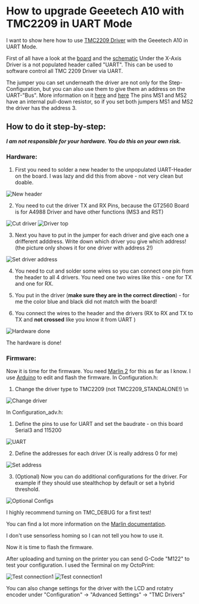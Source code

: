 # How to upgrade Geeetech A10 with TMC2209 in UART Mode
I want to show here how to use [TMC2209 Driver](https://www.trinamic.com/fileadmin/assets/Products/ICs_Documents/TMC2209_Datasheet_V103.pdf) with the Geeetech A10 in UART Mode.

First of all have a look at the [board](http://geeetech.com/forum/download/file.php?id=4635) and the [schematic](https://github.com/Geeetech3D/Diagram/blob/master/GT2560_V3.0_SCH.pdf)
Under the X-Axis Driver is a not populated header called "UART". This can be used to software control all TMC 2209 Driver via UART.

The jumper you can set underneath the driver are not only for the Step-Configuration, but you can also use them to give them an address on the UART-"Bus". More information on it [here](https://wiki.fysetc.com/Silent2209/) and [here](https://learn.watterott.com/silentstepstick/pinconfig/tmc2209/)
The pins MS1 and MS2 have an internal pull-down resistor, so if you set both jumpers MS1 and MS2 the driver has the address 3.

## How to do it step-by-step:

 **_I am not responsible for your hardware. You do this on your own risk._**

### Hardware:
1. First you need to solder a new header to the unpopulated UART-Header on the board. I was lazy and did this from above - not very clean but doable.

![New header](./img/solder.jpg)

2. You need to cut the driver TX and RX Pins, because the GT2560 Board is for A4988 Driver and have other functions (MS3 and RST)

![Cut driver](./img/cut.jpg)
![Driver top](./img/driver_top.jpg)

3. Next you have to put in the jumper for each driver and give each one a drifferent adddress. Write down which driver you give which address! (the picture only shows it for one driver with address 2!)

![Set driver address](./img/address.jpg)

4. You need to cut and solder some wires so you can connect one pin from the header to all 4 drivers. You need one two wires like this - one for TX and one for RX.

5. You put in the driver (**make sure they are in the correct direction**) - for me the color blue and black did not match with the board!

6. You connect the wires to the header and the drivers (RX to RX and TX to TX and **not crossed** like you know it from UART )

![Hardware done](./img/done.jpg)

The hardware is done!

### Firmware:

Now it is time for the firmware. You need [Marlin 2](https://marlinfw.org/meta/download/) for this as far as I know.
I use [Arduino](https://www.arduino.cc/en/Main.Software) to edit and flash the firmware.
In Configuration.h:
1. Change the driver type to TMC2209 (not TMC2209_STANDALONE!) \n

![Change driver](./img/driver.JPG)

In Configuration_adv.h:
1. Define the pins to use for UART and set the baudrate - on this board Serial3 and 115200

![UART](./img/uart.JPG)

2. Define the addresses for each driver (X is really address 0 for me)

![Set address](./img/add.JPG)

3. (Optional) Now you can do additional configurations for the driver. For example if they should use stealthchop by default or set a hybrid threshold.  

![Optional Configs](./img/stealth.JPG)

I highly recommend turning on TMC_DEBUG for a first test!

You can find a lot more information on the [Marlin documentation](https://marlinfw.org/docs/hardware/tmc_drivers.html).

I don't use sensorless homing so I can not tell you how to use it.

Now it is time to flash the firmware.

After uploading and turning on the printer you can send G-Code "M122" to test your configuration.
I used the Terminal on my OctoPrint:

![Test connection1](./img/conn.JPG)
![Test connection1](./img/conn2.JPG)

You can also change settings for the driver with the LCD and rotatry encoder under "Configuration" -> "Advanced Settings" -> "TMC Drivers"